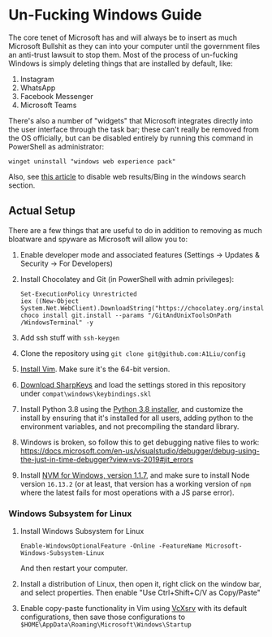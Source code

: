 # Un-Fucking Windows Guide
The core tenet of Microsoft has and will always be to insert as much Microsoft
Bullshit as they can into your computer until the government files an anti-trust
lawsuit to stop them. Most of the process of un-fucking Windows is simply deleting
things that are installed by default, like:

1. Instagram
2. WhatsApp
3. Facebook Messenger
4. Microsoft Teams

There's also a number of "widgets" that Microsoft integrates directly into the
user interface through the task bar; these can't really be removed from the OS
officially, but can be disabled entirely by running this command in PowerShell
as administrator:

```
winget uninstall "windows web experience pack"
```

Also, see [this article](https://nerdschalk.com/how-to-disable-web-results-in-windows-11-start-or-search-menu/)
to disable web results/Bing in the windows search section.

## Actual Setup
There are a few things that are useful to do in addition to removing
as much bloatware and spyware as Microsoft will allow you to:

1. Enable developer mode and associated features (Settings -&gt; Updates &amp; Security
   -&gt; For Developers)

2. Install Chocolatey and Git (in PowerShell with admin privileges):

   ```
   Set-ExecutionPolicy Unrestricted
   iex ((New-Object System.Net.WebClient).DownloadString("https://chocolatey.org/install.ps1"))
   choco install git.install --params "/GitAndUnixToolsOnPath /WindowsTerminal" -y
   ```

2. Add ssh stuff with `ssh-keygen`

3. Clone the repository using `git clone git@github.com:A1Liu/config`

4. [Install Vim](https://github.com/vim/vim-win32-installer/releases). Make sure
   it's the 64-bit version.

5. [Download SharpKeys](https://apps.microsoft.com/store/detail/XPFFCG7M673D4F) and load
   the settings stored in this repository under `compat\windows\keybindings.skl`

6. Install Python 3.8 using the [Python 3.8 installer](https://www.python.org/downloads/release/python-382/),
   and customize the install by ensuring that it's installed for all users, adding
   python to the environment variables, and not precompiling the standard library.

7. Windows is broken, so follow this to get debugging native files to work:
   https://docs.microsoft.com/en-us/visualstudio/debugger/debug-using-the-just-in-time-debugger?view=vs-2019#jit_errors

8. Install [NVM for Windows, version 1.1.7](https://github.com/coreybutler/nvm-windows/releases/tag/1.1.7), and make
   sure to install Node version `16.13.2` (or at least, that version has a working version of `npm` where the latest
   fails for most operations with a JS parse error).

### Windows Subsystem for Linux
1. Install Windows Subsystem for Linux

   ```
   Enable-WindowsOptionalFeature -Online -FeatureName Microsoft-Windows-Subsystem-Linux
   ```

   And then restart your computer.

2. Install a distribution of Linux, then open it, right click on the window bar,
   and select properties. Then enable "Use Ctrl+Shift+C/V as Copy/Paste"

3. Enable copy-paste functionality in Vim using
   [VcXsrv](https://sourceforge.net/projects/vcxsrv/) with its default configurations,
   then save those configurations to `$HOME\AppData\Roaming\Microsoft\Windows\Startup`

